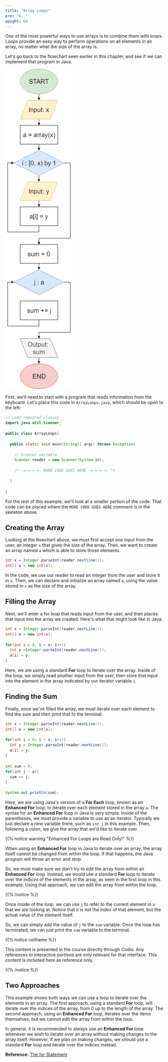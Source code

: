 ```yaml
---
title: "Array Loops"
pre: "6. "
weight: 60
---
```


One of the most powerful ways to use arrays is to combine them with loops. Loops provide an easy way to perform operations on all elements in an array, no matter what the size of the array is.

Let's go back to the flowchart seen earlier in this chapter, and see if we can implement that program in Java.

![Array Iteration Flowchart](/images/08-array/6.3.iteratearray.png)

First, we'll need to start with a program that reads information from the keyboard. Let's place this code in `ArrayLoops.java`, which should be open to the left:

```java
// Load required classes
import java.util.Scanner;

public class ArrayLoops{
  
  public static void main(String[] args) throws Exception{
    
    // Scanner variable
    Scanner reader = new Scanner(System.in);
    
    /* -=-=-=-=- MORE CODE GOES HERE -=-=-=-=- */
    
  }
  
}
```

For the rest of this example, we'll look at a smaller portion of the code. That code can be placed where the `MORE CODE GOES HERE` comment is in the skeleton above. 

## Creating the Array

Looking at the flowchart above, we must first accept one input from the user, an integer `x` that gives the size of the array. Then, we want to create an array named `a` which is able to store those elements. 

```java
int x = Integer.parseInt(reader.nextline());
int[] a = new int[x];
```

In the code, we use our reader to read an integer from the user and store it in `x`. Then, we can declare and initialize an array named `a`, using the value stored in `x` as the size of the array.

## Filling the Array

Next, we'll enter a for loop that reads input from the user, and then places that input into the array we created. Here's what that might look like in Java:

```java
int x = Integer.parseInt(reader.nextLine());
int[] a = new int[x];

for(int i = 0; i < x; i++){
  int y =Integer.parseInt(reader.nextLine());
  a[i] = y;
}
```

Here, we are using a standard **For** loop to iterate over the array. Inside of the loop, we simply read another input from the user, then store that input into the element in the array indicated by our iterator variable `i`. 

## Finding the Sum

Finally, once we've filled the array, we must iterate over each element to find the sum and then print that to the terminal:

```java
int x = Integer.parseInt(reader.nextLine());
int[] a = new int[x];

for(int i = 0; i < x; i++){
  int y = Integer.parseInt(reader.nextLine());
  a[i] = y;
}

int sum = 0;
for(int j : a){
  sum += j;
}

System.out.println(sum);
```

Here, we are using Java's version of a **For Each** loop, known as an **Enhanced For** loop, to iterate over each element stored in the array `a`. The syntax for an **Enhanced For** loop in Java is very simple. Inside of the parentheses, we must provide a variable to use as an iterator. Typically we just declare a new variable there, such as `int j` in this example. Then, following a colon, we give the array that we'd like to iterate over. 

{{% notice warning "Enhanced For Loops are Read Only!" %}}

When using an **Enhanced For** loop in Java to iterate over an array, the array itself cannot be changed from within the loop. If that happens, the Java program will throw an error and stop. 

So, we must make sure we don't try to edit the array from within an **Enhanced For** loop. Instead, we would use a standard **For** loop to iterate over the _indices_ of the elements in the array, as seen in the first loop in this example. Using that approach, we can edit the array from within the loop. 

{{% /notice %}}

Once inside of the loop, we can use `j` to refer to the current element in `a` that we are looking at. Notice that it is not the _index_ of that element, but the actual value of the _element_ itself. 

So, we can simply add the value of `j` to the `sum` variable. Once the loop has terminated, we can just print the `sum` variable to the terminal. 

{{% notice noiframe %}}

This content is presented in the course directly through Codio. Any references to interactive portions are only relevant for that interface. This content is included here as reference only. 

{{% /notice %}}

## Two Approaches

This example shows both ways we can use a loop to iterate over the elements in an array. The first approach, using a standard **For** loop, will iterate over the indices of the array, from 0 up to the length of the array. The second approach, using an **Enhanced For** loop, iterates over the items themselves, but we cannot edit the array from within the loop. 

In general, it is recommended to always use an **Enhanced For** loop whenever we wish to iterate over an array without making changes to the array itself. However, if we plan on making changes, we should use a standard **For** loop and iterate over the indices instead. 

**Reference:** [The for Statement](https://docs.oracle.com/javase/tutorial/java/nutsandbolts/for.html)
